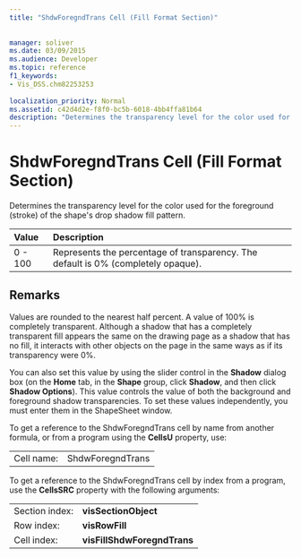 ```yaml
---
title: "ShdwForegndTrans Cell (Fill Format Section)"
 
 
manager: soliver
ms.date: 03/09/2015
ms.audience: Developer
ms.topic: reference
f1_keywords:
- Vis_DSS.chm82253253
 
localization_priority: Normal
ms.assetid: c42d4d2e-f8f0-bc5b-6018-4bb4ffa81b64
description: "Determines the transparency level for the color used for the foreground (stroke) of the shape's drop shadow fill pattern."
---
```


# ShdwForegndTrans Cell (Fill Format Section)

Determines the transparency level for the color used for the foreground (stroke) of the shape's drop shadow fill pattern.
  
|**Value**|**Description**|
|:-----|:-----|
|0 - 100  <br/> |Represents the percentage of transparency. The default is 0% (completely opaque).  <br/> |
   
## Remarks

Values are rounded to the nearest half percent. A value of 100% is completely transparent. Although a shadow that has a completely transparent fill appears the same on the drawing page as a shadow that has no fill, it interacts with other objects on the page in the same ways as if its transparency were 0%.
  
You can also set this value by using the slider control in the **Shadow** dialog box (on the **Home** tab, in the **Shape** group, click **Shadow**, and then click **Shadow Options**). This value controls the value of both the background and foreground shadow transparencies. To set these values independently, you must enter them in the ShapeSheet window.
  
To get a reference to the ShdwForegndTrans cell by name from another formula, or from a program using the **CellsU** property, use: 
  
|||
|:-----|:-----|
|Cell name:  <br/> |ShdwForegndTrans  <br/> |
   
To get a reference to the ShdwForegndTrans cell by index from a program, use the **CellsSRC** property with the following arguments: 
  
|||
|:-----|:-----|
|Section index:  <br/> |**visSectionObject** <br/> |
|Row index:  <br/> |**visRowFill** <br/> |
|Cell index:  <br/> |**visFillShdwForegndTrans** <br/> |
   

